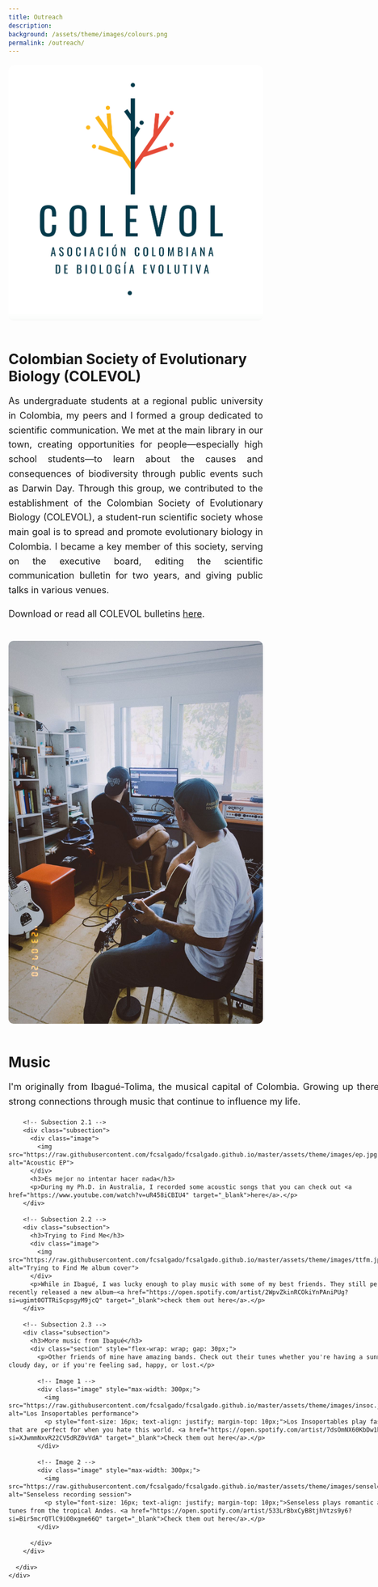 ```yaml
---
title: Outreach
description: 
background: /assets/theme/images/colours.png
permalink: /outreach/
---
```


<html lang="en">
<head>
  <meta charset="UTF-8" />
  <meta name="viewport" content="width=device-width, initial-scale=1.0" />
  <title>Outreach</title>
  <style>
    .section {
      display: flex;
      flex-direction: row;
      flex-wrap: wrap;
      align-items: flex-start;
      margin: 20px auto;
      max-width: 1000px;
      gap: 20px;
    }

    .image {
      flex: 1 1 300px;
      max-width: 400px;
    }

    .image img {
      width: 100%;
      height: auto;
      display: block;
      border-radius: 10px;
    }

    .description {
      flex: 2 1 400px;
    }

    .description h2 {
      font-size: 28px;
      margin-bottom: 10px;
    }

    .description h3 {
      font-size: 22px;
      margin-top: 20px;
    }

    .description p {
      font-size: 18px;
      line-height: 1.6;
      text-align: justify;
    }

    .subsection {
      margin-top: 20px;
      padding-left: 10px;
      border-left: 3px solid #ccc;
    }

    @media (max-width: 768px) {
      .section {
        flex-direction: column;
        align-items: center;
        text-align: center;
      }

      .description p {
        text-align: left;
      }
    }
  </style>
</head>

<body>

  <!-- Section 1: COLEVOL -->
  <div class="section">
    <div class="image">
      <img src="https://raw.githubusercontent.com/fcsalgado/fcsalgado.github.io/master/assets/theme/images/colevol.png" alt="Colombian Society of Evolutionary Biology (COLEVOL)">
    </div>
    <div class="description">
      <h2>Colombian Society of Evolutionary Biology (COLEVOL)</h2>
      <p>As undergraduate students at a regional public university in Colombia, my peers and I formed a group dedicated to scientific communication. We met at the main library in our town, creating opportunities for people—especially high school students—to learn about the causes and consequences of biodiversity through public events such as Darwin Day. Through this group, we contributed to the establishment of the Colombian Society of Evolutionary Biology (COLEVOL), a student-run scientific society whose main goal is to spread and promote evolutionary biology in Colombia. I became a key member of this society, serving on the executive board, editing the scientific communication bulletin for two years, and giving public talks in various venues.</p>
      <p>Download or read all COLEVOL bulletins <a href="https://colevol.github.io/boletin/" target="_blank">here</a>.</p>
    </div>
  </div>

  <!-- Section 2: Music -->
  <section id="music">
    <div class="section">
      <div class="image">
        <img src="https://raw.githubusercontent.com/fcsalgado/fcsalgado.github.io/master/assets/theme/images/timi.jpeg" alt="Music">
      </div>
      <div class="description">
        <h2>Music</h2>
        <p>I'm originally from Ibagué-Tolima, the musical capital of Colombia. Growing up there, I built strong connections through music that continue to influence my life.</p>

        <!-- Subsection 2.1 -->
        <div class="subsection">
          <div class="image">
            <img src="https://raw.githubusercontent.com/fcsalgado/fcsalgado.github.io/master/assets/theme/images/ep.jpg.png" alt="Acoustic EP">
          </div>
          <h3>Es mejor no intentar hacer nada</h3>
          <p>During my Ph.D. in Australia, I recorded some acoustic songs that you can check out <a href="https://www.youtube.com/watch?v=uR458iCBIU4" target="_blank">here</a>.</p>
        </div>

        <!-- Subsection 2.2 -->
        <div class="subsection">
          <h3>Trying to Find Me</h3>
          <div class="image">
            <img src="https://raw.githubusercontent.com/fcsalgado/fcsalgado.github.io/master/assets/theme/images/ttfm.jpeg" alt="Trying to Find Me album cover">
          </div>
          <p>While in Ibagué, I was lucky enough to play music with some of my best friends. They still perform and recently released a new album—<a href="https://open.spotify.com/artist/2WpvZkinRCOkiYnPAniPUg?si=ugimt0OTTRiScpsgyM9jcQ" target="_blank">check them out here</a>.</p>
        </div>

        <!-- Subsection 2.3 -->
        <div class="subsection">
          <h3>More music from Ibagué</h3>
          <div class="section" style="flex-wrap: wrap; gap: 30px;">
            <p>Other friends of mine have amazing bands. Check out their tunes whether you're having a sunny or cloudy day, or if you're feeling sad, happy, or lost.</p>

            <!-- Image 1 -->
            <div class="image" style="max-width: 300px;">
              <img src="https://raw.githubusercontent.com/fcsalgado/fcsalgado.github.io/master/assets/theme/images/insoc.jpeg" alt="Los Insoportables performance">
              <p style="font-size: 16px; text-align: justify; margin-top: 10px;">Los Insoportables play fast tunes that are perfect for when you hate this world. <a href="https://open.spotify.com/artist/7dsOmNX60KbDw1bHSlrpap?si=XJwmmNxvR22CV5dRZ0vVdA" target="_blank">Check them out here</a>.</p>
            </div>

            <!-- Image 2 -->
            <div class="image" style="max-width: 300px;">
              <img src="https://raw.githubusercontent.com/fcsalgado/fcsalgado.github.io/master/assets/theme/images/senseless.jpeg" alt="Senseless recording session">
              <p style="font-size: 16px; text-align: justify; margin-top: 10px;">Senseless plays romantic and sad tunes from the tropical Andes. <a href="https://open.spotify.com/artist/533LrBbxCyB8tjhVtzs9y6?si=Bir5mcrQTlC9iO0xgme66Q" target="_blank">Check them out here</a>.</p>
            </div>

          </div>
        </div>

      </div>
    </div>
  </section>

</body>
</html>
